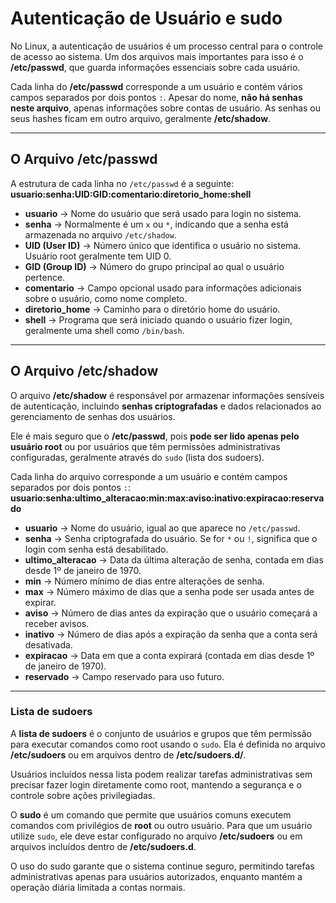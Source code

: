 # Autenticação de Usuário e sudo


No Linux, a autenticação de usuários é um processo central para o controle de acesso ao sistema. Um dos arquivos mais importantes para isso é o **/etc/passwd**, que guarda informações essenciais sobre cada usuário.  

Cada linha do **/etc/passwd** corresponde a um usuário e contém vários campos separados por dois pontos `:`. Apesar do nome, **não há senhas neste arquivo**, apenas informações sobre contas de usuário. As senhas ou seus hashes ficam em outro arquivo, geralmente **/etc/shadow**.  

---

## O Arquivo /etc/passwd

A estrutura de cada linha no `/etc/passwd` é a seguinte:
**usuario:senha:UID:GID:comentario:diretorio_home:shell**
- **usuario** → Nome do usuário que será usado para login no sistema.
- **senha** → Normalmente é um `x` ou `*`, indicando que a senha está armazenada no arquivo `/etc/shadow`.
- **UID (User ID)** → Número único que identifica o usuário no sistema. Usuário root geralmente tem UID 0.
- **GID (Group ID)** → Número do grupo principal ao qual o usuário pertence.
- **comentario** → Campo opcional usado para informações adicionais sobre o usuário, como nome completo.
- **diretorio_home** → Caminho para o diretório home do usuário.
- **shell** → Programa que será iniciado quando o usuário fizer login, geralmente uma shell como `/bin/bash`.

---

## O Arquivo /etc/shadow

O arquivo **/etc/shadow** é responsável por armazenar informações sensíveis de autenticação, incluindo **senhas criptografadas** e dados relacionados ao gerenciamento de senhas dos usuários.  

Ele é mais seguro que o **/etc/passwd**, pois **pode ser lido apenas pelo usuário root** ou por usuários que têm permissões administrativas configuradas, geralmente através do `sudo` (lista dos sudoers).  

Cada linha do arquivo corresponde a um usuário e contém campos separados por dois pontos `:`:
**usuario:senha:ultimo_alteracao:min:max:aviso:inativo:expiracao:reservado**

- **usuario** → Nome do usuário, igual ao que aparece no `/etc/passwd`.
- **senha** → Senha criptografada do usuário. Se for `*` ou `!`, significa que o login com senha está desabilitado.
- **ultimo_alteracao** → Data da última alteração de senha, contada em dias desde 1º de janeiro de 1970.
- **min** → Número mínimo de dias entre alterações de senha.
- **max** → Número máximo de dias que a senha pode ser usada antes de expirar.
- **aviso** → Número de dias antes da expiração que o usuário começará a receber avisos.
- **inativo** → Número de dias após a expiração da senha que a conta será desativada.
- **expiracao** → Data em que a conta expirará (contada em dias desde 1º de janeiro de 1970).
- **reservado** → Campo reservado para uso futuro.

---

### Lista de sudoers

A **lista de sudoers** é o conjunto de usuários e grupos que têm permissão para executar comandos como root usando o `sudo`. Ela é definida no arquivo **/etc/sudoers** ou em arquivos dentro de **/etc/sudoers.d/**.  

Usuários incluídos nessa lista podem realizar tarefas administrativas sem precisar fazer login diretamente como root, mantendo a segurança e o controle sobre ações privilegiadas.

O **sudo** é um comando que permite que usuários comuns executem comandos com privilégios de **root** ou outro usuário. Para que um usuário utilize `sudo`, ele deve estar configurado no arquivo **/etc/sudoers** ou em arquivos incluídos dentro de **/etc/sudoers.d**.  

O uso do sudo garante que o sistema continue seguro, permitindo tarefas administrativas apenas para usuários autorizados, enquanto mantém a operação diária limitada a contas normais.

